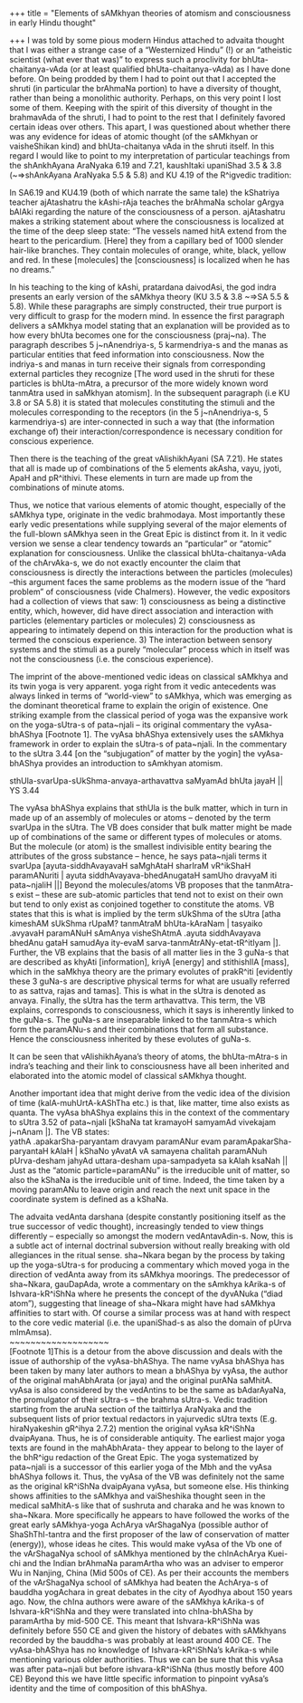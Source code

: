 +++
title = "Elements of sAMkhyan theories of atomism and consciousness in early Hindu thought"

+++
I was told by some pious modern Hindus attached to advaita thought that
I was either a strange case of a “Westernized Hindu” (\!) or an
“atheistic scientist (what ever that was)” to express such a
proclivity for bhUta-chaitanya-vAda (or at least qualified
bhUta-chaitanya-vAda) as I have done before. On being prodded by them I
had to point out that I accepted the shruti (in particular the brAhmaNa
portion) to have a diversity of thought, rather than being a monolithic
authority. Perhaps, on this very point I lost some of them. Keeping with
the spirit of this diversity of thought in the brahmavAda of the shruti,
I had to point to the rest that I definitely favored certain ideas over
others. This apart, I was questioned about whether there was any
evidence for ideas of atomic thought (of the sAMkhyan or vaisheShikan
kind) and bhUta-chaitanya vAda in the shruti itself. In this regard I
would like to point to my interpretation of particular teachings from
the shAnkhAyana AraNyaka 6.19 and 7.21, kaushItaki upaniShad 3.5 & 3.8
(\~=\>shAnkAyana AraNyaka 5.5 & 5.8) and KU 4.19 of the R^igvedic
tradition:

In SA6.19 and KU4.19 (both of which narrate the same tale) the kShatriya
teacher ajAtashatru the kAshi-rAja teaches the brAhmaNa scholar gArgya
bAlAki regarding the nature of the consciousness of a person.
ajAtashatru makes a striking statement about where the consciousness is
localized at the time of the deep sleep state: “The vessels named hitA
extend from the heart to the pericardium. \[Here\] they from a capillary
bed of 1000 slender hair-like branches. They contain molecules of
orange, white, black, yellow and red. In these \[molecules\] the
\[consciousness\] is localized when he has no dreams.”

In his teaching to the king of kAshi, pratardana daivodAsi, the god
indra presents an early version of the sAMkhya theory (KU 3.5 & 3.8
\~=\>SA 5.5 & 5.8). While these paragraphs are simply constructed, their
true purport is very difficult to grasp for the modern mind. In essence
the first paragraph delivers a sAMkhya model stating that an explanation
will be provided as to how every bhUta becomes one for the consciousness
(praj\~na). The paragraph describes 5 j\~nAnendriya-s, 5 karmendriya-s
and the manas as particular entities that feed information into
consciousness. Now the indriya-s and manas in turn receive their signals
from corresponding external particles they recognize \[The word used in
the shruti for these particles is bhUta-mAtra, a precursor of the more
widely known word tanmAtra used in saMkhyan atomism\]. In the subsequent
paragraph (i.e KU 3.8 or SA 5.8) it is stated that molecules
constituting the stimuli and the molecules corresponding to the
receptors (in the 5 j\~nAnendriya-s, 5 karmendriya-s) are
inter-connected in such a way that (the information exchange of) their
interaction/correspondence is necessary condition for conscious
experience.

Then there is the teaching of the great vAlishikhAyani (SA 7.21). He
states that all is made up of combinations of the 5 elements akAsha,
vayu, jyoti, ApaH and pR^ithivi. These elements in turn are made up from
the combinations of minute atoms.

Thus, we notice that various elements of atomic thought, especially of
the sAMkhya type, originate in the vedic brahmodaya. Most importantly
these early vedic presentations while supplying several of the major
elements of the full-blown sAMkhya seen in the Great Epic is distinct
from it. In it vedic version we sense a clear tendency towards an
“particular” or “atomic” explanation for consciousness. Unlike the
classical bhUta-chaitanya-vAda of the chArvAka-s, we do not exactly
encounter the claim that consciousness is directly the interactions
between the particles (molecules) –this argument faces the same problems
as the modern issue of the “hard problem” of consciousness (vide
Chalmers). However, the vedic expositors had a collection of views that
saw: 1) consciousness as being a distinctive entity, which, however, did
have direct association and interaction with particles (elementary
particles or molecules) 2) consciousness as appearing to intimately
depend on this interaction for the production what is termed the
conscious experience. 3) The interaction between sensory systems and the
stimuli as a purely “molecular” process which in itself was not the
consciousness (i.e. the conscious experience).

The imprint of the above-mentioned vedic ideas on classical sAMkhya and
its twin yoga is very apparent. yoga right from it vedic antecedents was
always linked in terms of “world-view” to sAMkhya, which was emerging as
the dominant theoretical frame to explain the origin of existence. One
striking example from the classical period of yoga was the expansive
work on the yoga-sUtra-s of pata\~njali – its original commentary the
vyAsa-bhAShya \[Footnote 1\]. The vyAsa bhAShya extensively uses the
sAMkhya framework in order to explain the sUtra-s of pata\~njali. In the
commentary to the sUtra 3.44 \[on the “subjugation” of matter by the
yogin\] the vyAsa-bhAShya provides an introduction to sAmkhyan atomism.

sthUla-svarUpa-sUkShma-anvaya-arthavattva saMyamAd bhUta jayaH ||
YS 3.44

The vyAsa bhAShya explains that sthUla is the bulk matter, which in turn
in made up of an assembly of molecules or atoms – denoted by the term
svarUpa in the sUtra. The VB does consider that bulk matter might be
made up of combinations of the same or different types of molecules or
atoms. But the molecule (or atom) is the smallest indivisible entity
bearing the attributes of the gross substance – hence, he says
pata\~njali terms it svarUpa \[ayuta-siddhAvayavaH saMghAtaH sharIraM
vR^ikShaH paramANuriti | ayuta siddhAvayava-bhedAnugataH samUho dravyaM
iti pata\~njaliH ||\] Beyond the molecules/atoms VB proposes that the
tanmAtra-s exist – these are sub-atomic particles that tend not to exist
on their own but tend to only exist as conjoined together to constitute
the atoms. VB states that this is what is implied by the term sUkShma of
the sUtra \[atha kimeshAM sUkShma rUpaM? tanmAtraM bhUta-kAraNam |
tasyaiko .avyavaH paramANuH sAmAnya visheShAtmA .ayuta siddhAvayava
bhedAnu gataH samudAya ity-evaM sarva-tanmAtrANy-etat-tR^itIyam |\].
Further, the VB explains that the basis of all matter lies in the 3
guNa-s that are described as khyAti \[information\], kriyA \[energy\]
and stithishIlA \[mass\], which in the saMkhya theory are the primary
evolutes of prakR^iti \[evidently these 3 guNa-s are descriptive
physical terms for what are usually referred to as sattva, rajas and
tamas\]. This is what in the sUtra is denoted as anvaya. Finally, the
sUtra has the term arthavattva. This term, the VB explains, corresponds
to consciousness, which it says is inherently linked to the guNa-s. The
guNa-s are inseparable linked to the tanmAtra-s which form the
paramANu-s and their combinations that form all substance. Hence the
consciousness inherited by these evolutes of guNa-s.

It can be seen that vAlishikhAyana’s theory of atoms, the bhUta-mAtra-s
in indra’s teaching and their link to consciousness have all been
inherited and elaborated into the atomic model of classical sAMkhya
thought.

Another important idea that might derive from the vedic idea of the
division of time (kalA-muhUrtA-kAShTha etc.) is that, like matter, time
also exists as quanta. The vyAsa bhAShya explains this in the context of
the commentary to sUtra 3.52 of pata\~njali \[kShaNa tat kramayoH
samyamAd vivekajam j\~nAnam |\]. The VB states:  
yathA .apakarSha-paryantam dravyam paramANur evam
paramApakarSha-paryantaH kAlaH | kShaNo yAvatA vA samayena chalitah
paramANuh pUrva-desham jahyAd uttara-desham upa-sampadyeta sa kAlah
ksaNah ||  
Just as the “atomic particle=paramANu” is the irreducible unit of
matter, so also the kShaNa is the irreducible unit of time. Indeed, the
time taken by a moving paramANu to leave origin and reach the next unit
space in the coordinate system is defined as a kShaNa.

The advaita vedAnta darshana (despite constantly positioning itself as
the true successor of vedic thought), increasingly tended to view things
differently – especially so amongst the modern vedAntavAdin-s. Now, this
is a subtle act of internal doctrinal subversion without really breaking
with old allegiances in the ritual sense. sha\~Nkara began by the
process by taking up the yoga-sUtra-s for producing a commentary which
moved yoga in the direction of vedAnta away from its sAMkhya moorings.
The predecessor of sha\~Nkara, gauDapAda, wrote a commentary on the
sAmkhya kArika-s of Ishvara-kR^iShNa where he presents the concept of
the dyvANuka (“diad atom”), suggesting that lineage of sha\~Nkara might
have had sAMkhya affinities to start with. Of course a similar process
was at hand with respect to the core vedic material (i.e. the
upaniShad-s as also the domain of pUrva mImAmsa).  
\~\~\~\~\~\~\~\~\~\~\~\~\~\~\~\~\~\~\~  
\[Footnote 1\]This is a detour from the above discussion and deals with
the issue of authorship of the vyAsa-bhAShya. The name vyAsa bhAShya has
been taken by many later authors to mean a bhAShya by vyAsa, the author
of the original mahAbhArata (or jaya) and the original purANa saMhitA.
vyAsa is also considered by the vedAntins to be the same as bAdarAyaNa,
the promulgator of their sUtra-s – the brahma sUtra-s. Vedic tradition
starting from the aruNa section of the taittirIya AraNyaka and the
subsequent lists of prior textual redactors in yajurvedic sUtra texts
(E.g. hiraNyakeshin gR^ihya 2.7.2) mention the original vyAsa kR^iShNa
dvaipAyana. Thus, he is of considerable antiquity. The earliest major
yoga texts are found in the mahAbhArata- they appear to belong to the
layer of the bhR^igu redaction of the Great Epic. The yoga systematized
by pata\~njali is a successor of this earlier yoga of the Mbh and the
vyAsa bhAShya follows it. Thus, the vyAsa of the VB was definitely not
the same as the original kR^iShNa dvaipAyana vyAsa, but someone else.
His thinking shows affinities to the sAMkhya and vaiSheshika thought
seen in the medical saMhitA-s like that of sushruta and charaka and he
was known to sha\~Nkara. More specifically he appears to have followed
the works of the great early sAMkhya-yoga AchArya vArShagaNya (possible
author of ShaShThI-tantra and the first proposer of the law of
conservation of matter (energy)), whose ideas he cites. This would make
vyAsa of the Vb one of the vArShagaNya school of sAMkhya mentioned by
the chInAchArya Kuei-chi and the Indian brAhmaNa paramArtha who was an
adviser to emperor Wu in Nanjing, China (Mid 500s of CE). As per their
accounts the members of the vArShagaNya school of sAMkhya had beaten the
AchArya-s of bauddha yogAchara in great debates in the city of Ayodhya
about 150 years ago. Now, the chIna authors were aware of the sAMkhya
kArika-s of Ishvara-kR^iShNa and they were translated into chIna-bhASha
by paramArtha by mid-500 CE. This meant that Ishvara-kR^iShNa was
definitely before 550 CE and given the history of debates with sAMkhyans
recorded by the bauddha-s was probably at least around 400 CE. The
vyAsa-bhAShya has no knowledge of Ishvara-kR^iShNa’s kArika-s while
mentioning various older authorities. Thus we can be sure that this
vyAsa was after pata\~njali but before ishvara-kR^iShNa (thus mostly
before 400 CE) Beyond this we have little specific information to
pinpoint vyAsa’s identity and the time of composition of this bhAShya.
